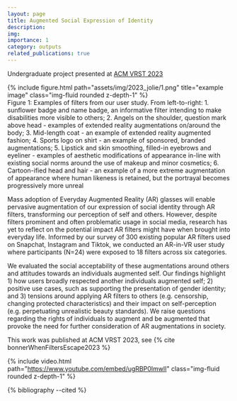 ```yaml
---
layout: page
title: Augmented Social Expression of Identity
description:
img: 
importance: 1
category: outputs
related_publications: true
---
```

Undergraduate project presented at [ACM VRST 2023](https://vrst.acm.org/vrst2023/)

<div class="row">
    <div class="col-sm mt-3 mt-md-0">
        {% include figure.html path="assets/img/2023_jolie/1.png" title="example image" class="img-fluid rounded z-depth-1" %}
    </div>
</div>
<div class="caption">
Figure 1: Examples of filters from our user study. From left-to-right: 1. sunflower badge and name badge, an informative filter intending to make disabilities more visible to others; 2. Angels on the shoulder, question mark above head - examples of extended reality augmentations on/around the body; 3. Mid-length coat - an example of extended reality augmented fashion; 4. Sports logo on shirt - an example of sponsored, branded augmentations; 5. Lipstick and skin smoothing, filled-in eyebrows and eyeliner - examples of aesthetic modifications of appearance in-line with existing social norms around the use of makeup and minor cosmetics; 6. Cartoon-ified head and hair - an example of a more extreme augmentation of appearance where human likeness is retained, but the portrayal becomes progressively more unreal
</div>

Mass adoption of Everyday Augmented Reality (AR) glasses will enable pervasive augmentation of our expression of social identity through AR filters, transforming our perception of self and others. However, despite filters prominent and often problematic usage in social media, research has yet to reflect on the potential impact AR filters might have when brought into everyday life. Informed by our survey of 300 existing popular AR filters used on Snapchat, Instagram and Tiktok, we conducted an AR-in-VR user study where participants (N=24) were exposed to 18 filters across six categories.

We evaluated the social acceptability of these augmentations around others and attitudes towards an individuals augmented self. Our findings highlight 1) how users broadly respected another individuals augmented self; 2) positive use cases, such as supporting the presentation of gender identity; and 3) tensions around applying AR filters to others (e.g. censorship, changing protected characteristics) and their impact on self-perception (e.g. perpetuating unrealistic beauty standards). We raise questions regarding the rights of individuals to augment and be augmented that provoke the need for further consideration of AR augmentations in society.

This work was published at ACM VRST 2023, see {% cite bonnerWhenFiltersEscape2023 %} 

{% include video.html path="https://www.youtube.com/embed/ugRBP0ImwlI" class="img-fluid rounded z-depth-1" %}

<div class="publications">
{% bibliography --cited %}
</div>


